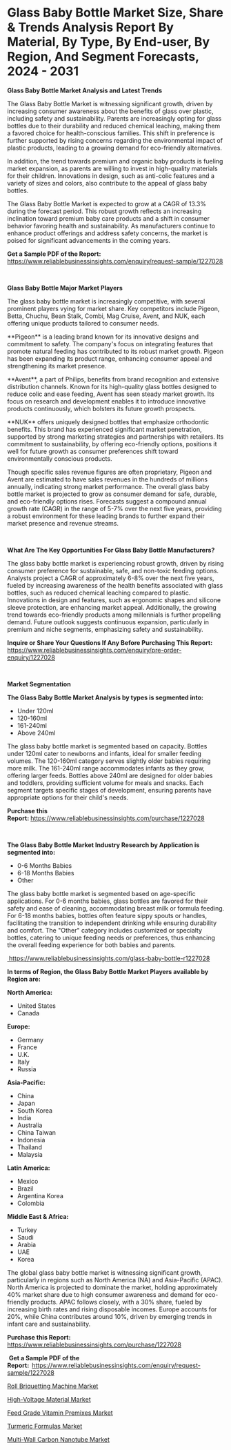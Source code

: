 <p><h1>Glass Baby Bottle Market Size, Share & Trends Analysis Report By Material, By Type, By End-user, By Region, And Segment Forecasts, 2024 - 2031</h1></p><p><strong>Glass Baby Bottle Market Analysis and Latest Trends</strong></p>
<p><p>The Glass Baby Bottle Market is witnessing significant growth, driven by increasing consumer awareness about the benefits of glass over plastic, including safety and sustainability. Parents are increasingly opting for glass bottles due to their durability and reduced chemical leaching, making them a favored choice for health-conscious families. This shift in preference is further supported by rising concerns regarding the environmental impact of plastic products, leading to a growing demand for eco-friendly alternatives.</p><p>In addition, the trend towards premium and organic baby products is fueling market expansion, as parents are willing to invest in high-quality materials for their children. Innovations in design, such as anti-colic features and a variety of sizes and colors, also contribute to the appeal of glass baby bottles. </p><p>The Glass Baby Bottle Market is expected to grow at a CAGR of 13.3% during the forecast period. This robust growth reflects an increasing inclination toward premium baby care products and a shift in consumer behavior favoring health and sustainability. As manufacturers continue to enhance product offerings and address safety concerns, the market is poised for significant advancements in the coming years.</p></p>
<p><strong>Get a Sample PDF of the Report:&nbsp;</strong> <a href="https://www.reliablebusinessinsights.com/enquiry/request-sample/1227028?utm_campaign=1500&utm_medium=2&utm_source=Github&utm_content=ia&utm_term=14102024&utm_id=glass-baby-bottle">https://www.reliablebusinessinsights.com/enquiry/request-sample/1227028</a></p>
<p>&nbsp;</p>
<p><strong>Glass Baby Bottle Major Market Players</strong></p>
<p><p>The glass baby bottle market is increasingly competitive, with several prominent players vying for market share. Key competitors include Pigeon, Betta, Chuchu, Bean Stalk, Combi, Mag Cruise, Avent, and NUK, each offering unique products tailored to consumer needs.</p><p>**Pigeon** is a leading brand known for its innovative designs and commitment to safety. The company's focus on integrating features that promote natural feeding has contributed to its robust market growth. Pigeon has been expanding its product range, enhancing consumer appeal and strengthening its market presence.</p><p>**Avent**, a part of Philips, benefits from brand recognition and extensive distribution channels. Known for its high-quality glass bottles designed to reduce colic and ease feeding, Avent has seen steady market growth. Its focus on research and development enables it to introduce innovative products continuously, which bolsters its future growth prospects.</p><p>**NUK** offers uniquely designed bottles that emphasize orthodontic benefits. This brand has experienced significant market penetration, supported by strong marketing strategies and partnerships with retailers. Its commitment to sustainability, by offering eco-friendly options, positions it well for future growth as consumer preferences shift toward environmentally conscious products.</p><p>Though specific sales revenue figures are often proprietary, Pigeon and Avent are estimated to have sales revenues in the hundreds of millions annually, indicating strong market performance. The overall glass baby bottle market is projected to grow as consumer demand for safe, durable, and eco-friendly options rises. Forecasts suggest a compound annual growth rate (CAGR) in the range of 5-7% over the next five years, providing a robust environment for these leading brands to further expand their market presence and revenue streams.</p></p>
<p>&nbsp;</p>
<p><strong>What Are The Key Opportunities For Glass Baby Bottle Manufacturers?</strong></p>
<p><p>The glass baby bottle market is experiencing robust growth, driven by rising consumer preference for sustainable, safe, and non-toxic feeding options. Analysts project a CAGR of approximately 6-8% over the next five years, fueled by increasing awareness of the health benefits associated with glass bottles, such as reduced chemical leaching compared to plastic. Innovations in design and features, such as ergonomic shapes and silicone sleeve protection, are enhancing market appeal. Additionally, the growing trend towards eco-friendly products among millennials is further propelling demand. Future outlook suggests continuous expansion, particularly in premium and niche segments, emphasizing safety and sustainability.</p></p>
<p><strong>Inquire or Share Your Questions If Any Before Purchasing This Report:</strong> <a href="https://www.reliablebusinessinsights.com/enquiry/pre-order-enquiry/1227028?utm_campaign=1500&utm_medium=2&utm_source=Github&utm_content=ia&utm_term=14102024&utm_id=glass-baby-bottle">https://www.reliablebusinessinsights.com/enquiry/pre-order-enquiry/1227028</a></p>
<p>&nbsp;</p>
<p><strong>Market Segmentation</strong></p>
<p><strong>The Glass Baby Bottle Market Analysis by types is segmented into:</strong></p>
<p><ul><li>Under 120ml</li><li>120-160ml</li><li>161-240ml</li><li>Above 240ml</li></ul></p>
<p><p>The glass baby bottle market is segmented based on capacity. Bottles under 120ml cater to newborns and infants, ideal for smaller feeding volumes. The 120-160ml category serves slightly older babies requiring more milk. The 161-240ml range accommodates infants as they grow, offering larger feeds. Bottles above 240ml are designed for older babies and toddlers, providing sufficient volume for meals and snacks. Each segment targets specific stages of development, ensuring parents have appropriate options for their child's needs.</p></p>
<p><strong>Purchase this Report:&nbsp;</strong><a href="https://www.reliablebusinessinsights.com/purchase/1227028?utm_campaign=1500&utm_medium=2&utm_source=Github&utm_content=ia&utm_term=14102024&utm_id=glass-baby-bottle">https://www.reliablebusinessinsights.com/purchase/1227028</a></p>
<p>&nbsp;</p>
<p><strong>The Glass Baby Bottle Market Industry Research by Application is segmented into:</strong></p>
<p><ul><li>0-6 Months Babies</li><li>6-18 Months Babies</li><li>Other</li></ul></p>
<p><p>The glass baby bottle market is segmented based on age-specific applications. For 0-6 months babies, glass bottles are favored for their safety and ease of cleaning, accommodating breast milk or formula feeding. For 6-18 months babies, bottles often feature sippy spouts or handles, facilitating the transition to independent drinking while ensuring durability and comfort. The "Other" category includes customized or specialty bottles, catering to unique feeding needs or preferences, thus enhancing the overall feeding experience for both babies and parents.</p></p>
<p><a href="https://www.reliablebusinessinsights.com/glass-baby-bottle-r1227028?utm_campaign=1500&utm_medium=2&utm_source=Github&utm_content=ia&utm_term=14102024&utm_id=glass-baby-bottle">&nbsp;https://www.reliablebusinessinsights.com/glass-baby-bottle-r1227028</a></p>
<p><strong>In terms of Region, the Glass Baby Bottle Market Players available by Region are:</strong></p>
<p>
    <p> <strong> North America: </strong>
        <ul>
            <li>United States</li>
            <li>Canada</li>
        </ul>
        </p> 
    <p> <strong> Europe: </strong>
        <ul>
            <li>Germany</li>
            <li>France</li>
            <li>U.K.</li>
            <li>Italy</li>
            <li>Russia</li>
        </ul>
        </p> 
    <p> <strong> Asia-Pacific: </strong>
        <ul>
            <li>China</li>
            <li>Japan</li>
            <li>South Korea</li>
            <li>India</li>
            <li>Australia</li>
            <li>China Taiwan</li>
            <li>Indonesia</li>
            <li>Thailand</li>
            <li>Malaysia</li>
        </ul>
        </p> 
    <p> <strong> Latin America: </strong>
        <ul>
            <li>Mexico</li>
            <li>Brazil</li>
            <li>Argentina Korea</li>
            <li>Colombia</li>
        </ul>
        </p> 
    <p> <strong> Middle East & Africa: </strong>
        <ul>
            <li>Turkey</li>
            <li>Saudi</li>
            <li>Arabia</li>
            <li>UAE</li>
            <li>Korea</li>
        </ul>
    </p>
    </p>
<p><p>The global glass baby bottle market is witnessing significant growth, particularly in regions such as North America (NA) and Asia-Pacific (APAC). North America is projected to dominate the market, holding approximately 40% market share due to high consumer awareness and demand for eco-friendly products. APAC follows closely, with a 30% share, fueled by increasing birth rates and rising disposable incomes. Europe accounts for 20%, while China contributes around 10%, driven by emerging trends in infant care and sustainability.</p></p>
<p><strong>Purchase this Report: </strong><a href="https://www.reliablebusinessinsights.com/purchase/1227028?utm_campaign=1500&utm_medium=2&utm_source=Github&utm_content=ia&utm_term=14102024&utm_id=glass-baby-bottle">https://www.reliablebusinessinsights.com/purchase/1227028</a></p>
<p>&nbsp;<strong>Get a Sample PDF of the Report:&nbsp;&nbsp;</strong><a href="https://www.reliablebusinessinsights.com/enquiry/request-sample/1227028?utm_campaign=1500&utm_medium=2&utm_source=Github&utm_content=ia&utm_term=14102024&utm_id=glass-baby-bottle">https://www.reliablebusinessinsights.com/enquiry/request-sample/1227028</a></p>
<p><strong></strong></p>
<p><p><a href="https://www.linkedin.com/pulse/driving-market-forces-roll-briquetting-machine-trends-future-jndae?utm_campaign=1500&utm_medium=2&utm_source=Github&utm_content=ia&utm_term=14102024&utm_id=glass-baby-bottle">Roll Briquetting Machine Market</a></p><p><a href="https://www.linkedin.com/pulse/high-voltage-material-market-evolution-global-trends-regional-x8z0f?utm_campaign=1500&utm_medium=2&utm_source=Github&utm_content=ia&utm_term=14102024&utm_id=glass-baby-bottle">High-Voltage Material Market</a></p><p><a href="https://www.linkedin.com/pulse/feed-grade-vitamin-premixes-market-forecasts-trends-ng15f?utm_campaign=1500&utm_medium=2&utm_source=Github&utm_content=ia&utm_term=14102024&utm_id=glass-baby-bottle">Feed Grade Vitamin Premixes Market</a></p><p><a href="https://www.linkedin.com/pulse/influencing-factors-turmeric-formulas-market-insights-growth-qzibf?utm_campaign=1500&utm_medium=2&utm_source=Github&utm_content=ia&utm_term=14102024&utm_id=glass-baby-bottle">Turmeric Formulas Market</a></p><p><a href="https://www.linkedin.com/pulse/booming-multi-wall-carbon-nanotube-market-sector-analysis-growth-kvkpf?utm_campaign=1500&utm_medium=2&utm_source=Github&utm_content=ia&utm_term=14102024&utm_id=glass-baby-bottle">Multi-Wall Carbon Nanotube Market</a></p></p>